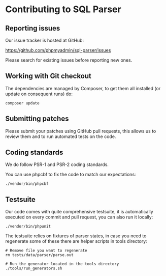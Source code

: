 # Contributing to SQL Parser

## Reporting issues

Our issue tracker is hosted at GitHub:

https://github.com/phpmyadmin/sql-parser/issues

Please search for existing issues before reporting new ones.

## Working with Git checkout

The dependencies are managed by Composer, to get them all installed (or update
on consequent runs) do:

```
composer update
```

## Submitting patches

Please submit your patches using GitHub pull requests, this allows us to review
them and to run automated tests on the code.

## Coding standards

We do follow PSR-1 and PSR-2 coding standards.

You can use phpcbf to fix the code to match our expectations:

```
./vendor/bin/phpcbf
```

## Testsuite

Our code comes with quite comprehensive testsuite, it is automatically executed
on every commit and pull request, you can also run it locally:

```
./vendor/bin/phpunit
```

The testsuite relies on fixtures of parser states, in case you need to
regenerate some of these there are helper scripts in tools directory:

```
# Remove file you want to regenerate
rm tests/data/parser/parse.out

# Run the generator located in the tools directory
./tools/run_generators.sh
```
